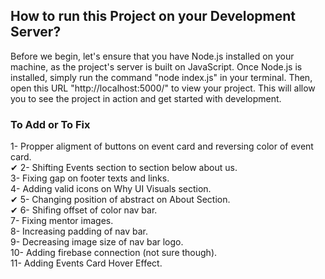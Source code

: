 ## How to run this Project on your Development Server?

Before we begin, let's ensure that you have Node.js installed on your machine, as the project's server is built on JavaScript. Once Node.js is installed, simply run the command "node index.js" in your terminal. Then, open this URL "http://localhost:5000/" to view your project. This will allow you to see the project in action and get started with development.

### To Add or To Fix
  1- Propper aligment of buttons on event card and reversing color of event card.<br/>
✔  2- Shifting Events section to section below about us.<br/>
  3- Fixing gap on footer texts and links.<br/>
  4- Adding valid icons on Why UI Visuals section.<br/>
✔  5- Changing position of abstract on About Section.<br/>
✔ 6- Shifing offset of color nav bar.<br/>
   7- Fixing mentor images.<br/>
   8- Increasing padding of nav bar.<br/>
   9- Decreasing image size of nav bar logo.<br/>
   10- Adding firebase connection (not sure though).<br/>
   11- Adding Events Card Hover Effect.<br/>